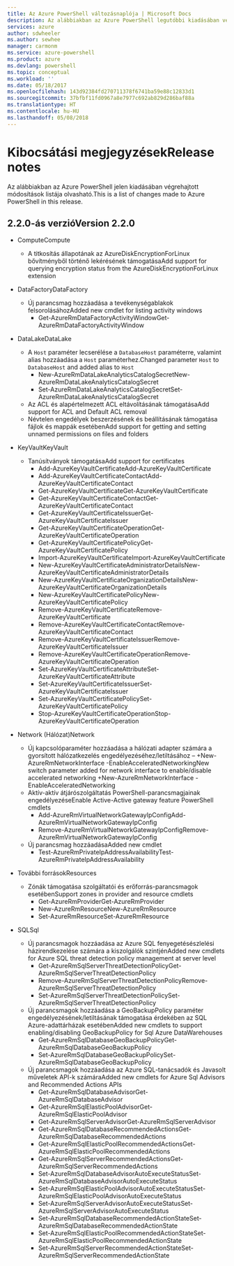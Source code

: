 ```yaml
---
title: Az Azure PowerShell változásnaplója | Microsoft Docs
description: Az alábbiakban az Azure PowerShell legutóbbi kiadásában végrehajtott módosítások előzményei olvashatók.
services: azure
author: sdwheeler
ms.author: sewhee
manager: carmonm
ms.service: azure-powershell
ms.product: azure
ms.devlang: powershell
ms.topic: conceptual
ms.workload: ''
ms.date: 05/18/2017
ms.openlocfilehash: 143d92384fd270711378f6741ba59e88c12833d1
ms.sourcegitcommit: 37bfbf11fd0967a8e7977c692ab829d286baf88a
ms.translationtype: HT
ms.contentlocale: hu-HU
ms.lasthandoff: 05/08/2018
---
```

# <a name="release-notes"></a><span data-ttu-id="6ebc8-103">Kibocsátási megjegyzések</span><span class="sxs-lookup"><span data-stu-id="6ebc8-103">Release notes</span></span>

<span data-ttu-id="6ebc8-104">Az alábbiakban az Azure PowerShell jelen kiadásában végrehajtott módosítások listája olvasható.</span><span class="sxs-lookup"><span data-stu-id="6ebc8-104">This is a list of changes made to Azure PowerShell in this release.</span></span>

## <a name="version-220"></a><span data-ttu-id="6ebc8-105">2.2.0-ás verzió</span><span class="sxs-lookup"><span data-stu-id="6ebc8-105">Version 2.2.0</span></span>
* <span data-ttu-id="6ebc8-106">Compute</span><span class="sxs-lookup"><span data-stu-id="6ebc8-106">Compute</span></span>
  - <span data-ttu-id="6ebc8-107">A titkosítás állapotának az AzureDiskEncryptionForLinux bővítményből történő lekérésének támogatása</span><span class="sxs-lookup"><span data-stu-id="6ebc8-107">Add support for querying encryption status from the AzureDiskEncryptionForLinux extension</span></span>
* <span data-ttu-id="6ebc8-108">DataFactory</span><span class="sxs-lookup"><span data-stu-id="6ebc8-108">DataFactory</span></span>
  - <span data-ttu-id="6ebc8-109">Új parancsmag hozzáadása a tevékenységablakok felsorolásához</span><span class="sxs-lookup"><span data-stu-id="6ebc8-109">Added new cmdlet for listing activity windows</span></span>
    + <span data-ttu-id="6ebc8-110">Get-AzureRmDataFactoryActivityWindow</span><span class="sxs-lookup"><span data-stu-id="6ebc8-110">Get-AzureRmDataFactoryActivityWindow</span></span>
* <span data-ttu-id="6ebc8-111">DataLake</span><span class="sxs-lookup"><span data-stu-id="6ebc8-111">DataLake</span></span>
  - <span data-ttu-id="6ebc8-112">A `Host` paraméter lecserélése a `DatabaseHost` paraméterre, valamint alias hozzáadása a `Host` paraméterhez.</span><span class="sxs-lookup"><span data-stu-id="6ebc8-112">Changed parameter `Host` to `DatabaseHost` and added alias to `Host`</span></span>
    + <span data-ttu-id="6ebc8-113">New-AzureRmDataLakeAnalyticsCatalogSecret</span><span class="sxs-lookup"><span data-stu-id="6ebc8-113">New-AzureRmDataLakeAnalyticsCatalogSecret</span></span>
    + <span data-ttu-id="6ebc8-114">Set-AzureRmDataLakeAnalyticsCatalogSecret</span><span class="sxs-lookup"><span data-stu-id="6ebc8-114">Set-AzureRmDataLakeAnalyticsCatalogSecret</span></span>
  - <span data-ttu-id="6ebc8-115">Az ACL és alapértelmezett ACL eltávolításának támogatása</span><span class="sxs-lookup"><span data-stu-id="6ebc8-115">Add support for ACL and Default ACL removal</span></span>
  - <span data-ttu-id="6ebc8-116">Névtelen engedélyek beszerzésének és beállításának támogatása fájlok és mappák esetében</span><span class="sxs-lookup"><span data-stu-id="6ebc8-116">Add support for getting and setting unnamed permissions on files and folders</span></span>
* <span data-ttu-id="6ebc8-117">KeyVault</span><span class="sxs-lookup"><span data-stu-id="6ebc8-117">KeyVault</span></span>
  - <span data-ttu-id="6ebc8-118">Tanúsítványok támogatása</span><span class="sxs-lookup"><span data-stu-id="6ebc8-118">Add support for certificates</span></span>
    + <span data-ttu-id="6ebc8-119">Add-AzureKeyVaultCertificate</span><span class="sxs-lookup"><span data-stu-id="6ebc8-119">Add-AzureKeyVaultCertificate</span></span>
    + <span data-ttu-id="6ebc8-120">Add-AzureKeyVaultCertificateContact</span><span class="sxs-lookup"><span data-stu-id="6ebc8-120">Add-AzureKeyVaultCertificateContact</span></span>
    + <span data-ttu-id="6ebc8-121">Get-AzureKeyVaultCertificate</span><span class="sxs-lookup"><span data-stu-id="6ebc8-121">Get-AzureKeyVaultCertificate</span></span>
    + <span data-ttu-id="6ebc8-122">Get-AzureKeyVaultCertificateContact</span><span class="sxs-lookup"><span data-stu-id="6ebc8-122">Get-AzureKeyVaultCertificateContact</span></span>
    + <span data-ttu-id="6ebc8-123">Get-AzureKeyVaultCertificateIssuer</span><span class="sxs-lookup"><span data-stu-id="6ebc8-123">Get-AzureKeyVaultCertificateIssuer</span></span>
    + <span data-ttu-id="6ebc8-124">Get-AzureKeyVaultCertificateOperation</span><span class="sxs-lookup"><span data-stu-id="6ebc8-124">Get-AzureKeyVaultCertificateOperation</span></span>
    + <span data-ttu-id="6ebc8-125">Get-AzureKeyVaultCertificatePolicy</span><span class="sxs-lookup"><span data-stu-id="6ebc8-125">Get-AzureKeyVaultCertificatePolicy</span></span>
    + <span data-ttu-id="6ebc8-126">Import-AzureKeyVaultCertificate</span><span class="sxs-lookup"><span data-stu-id="6ebc8-126">Import-AzureKeyVaultCertificate</span></span>
    + <span data-ttu-id="6ebc8-127">New-AzureKeyVaultCertificateAdministratorDetails</span><span class="sxs-lookup"><span data-stu-id="6ebc8-127">New-AzureKeyVaultCertificateAdministratorDetails</span></span>
    + <span data-ttu-id="6ebc8-128">New-AzureKeyVaultCertificateOrganizationDetails</span><span class="sxs-lookup"><span data-stu-id="6ebc8-128">New-AzureKeyVaultCertificateOrganizationDetails</span></span>
    + <span data-ttu-id="6ebc8-129">New-AzureKeyVaultCertificatePolicy</span><span class="sxs-lookup"><span data-stu-id="6ebc8-129">New-AzureKeyVaultCertificatePolicy</span></span>
    + <span data-ttu-id="6ebc8-130">Remove-AzureKeyVaultCertificate</span><span class="sxs-lookup"><span data-stu-id="6ebc8-130">Remove-AzureKeyVaultCertificate</span></span>
    + <span data-ttu-id="6ebc8-131">Remove-AzureKeyVaultCertificateContact</span><span class="sxs-lookup"><span data-stu-id="6ebc8-131">Remove-AzureKeyVaultCertificateContact</span></span>
    + <span data-ttu-id="6ebc8-132">Remove-AzureKeyVaultCertificateIssuer</span><span class="sxs-lookup"><span data-stu-id="6ebc8-132">Remove-AzureKeyVaultCertificateIssuer</span></span>
    + <span data-ttu-id="6ebc8-133">Remove-AzureKeyVaultCertificateOperation</span><span class="sxs-lookup"><span data-stu-id="6ebc8-133">Remove-AzureKeyVaultCertificateOperation</span></span>
    + <span data-ttu-id="6ebc8-134">Set-AzureKeyVaultCertificateAttribute</span><span class="sxs-lookup"><span data-stu-id="6ebc8-134">Set-AzureKeyVaultCertificateAttribute</span></span>
    + <span data-ttu-id="6ebc8-135">Set-AzureKeyVaultCertificateIssuer</span><span class="sxs-lookup"><span data-stu-id="6ebc8-135">Set-AzureKeyVaultCertificateIssuer</span></span>
    + <span data-ttu-id="6ebc8-136">Set-AzureKeyVaultCertificatePolicy</span><span class="sxs-lookup"><span data-stu-id="6ebc8-136">Set-AzureKeyVaultCertificatePolicy</span></span>
    + <span data-ttu-id="6ebc8-137">Stop-AzureKeyVaultCertificateOperation</span><span class="sxs-lookup"><span data-stu-id="6ebc8-137">Stop-AzureKeyVaultCertificateOperation</span></span>
* <span data-ttu-id="6ebc8-138">Network (Hálózat)</span><span class="sxs-lookup"><span data-stu-id="6ebc8-138">Network</span></span>

  - <span data-ttu-id="6ebc8-139">Új kapcsolóparaméter hozzáadása a hálózati adapter számára a gyorsított hálózatkezelés engedélyezéséhez/letiltásához – +New-AzureRmNetworkInterface -EnableAcceleratedNetworking</span><span class="sxs-lookup"><span data-stu-id="6ebc8-139">New switch parameter added for network interface to enable/disable accelerated networking +New-AzureRmNetworkInterface -EnableAcceleratedNetworking</span></span>
  - <span data-ttu-id="6ebc8-140">Aktív-aktív átjárószolgáltatás PowerShell-parancsmagjainak engedélyezése</span><span class="sxs-lookup"><span data-stu-id="6ebc8-140">Enable Active-Active gateway feature PowerShell cmdlets</span></span>
    + <span data-ttu-id="6ebc8-141">Add-AzureRmVirtualNetworkGatewayIpConfig</span><span class="sxs-lookup"><span data-stu-id="6ebc8-141">Add-AzureRmVirtualNetworkGatewayIpConfig</span></span>
    + <span data-ttu-id="6ebc8-142">Remove-AzureRmVirtualNetworkGatewayIpConfig</span><span class="sxs-lookup"><span data-stu-id="6ebc8-142">Remove-AzureRmVirtualNetworkGatewayIpConfig</span></span>
  - <span data-ttu-id="6ebc8-143">Új parancsmag hozzáadása</span><span class="sxs-lookup"><span data-stu-id="6ebc8-143">Added new cmdlet</span></span>
    + <span data-ttu-id="6ebc8-144">Test-AzureRmPrivateIpAddressAvailability</span><span class="sxs-lookup"><span data-stu-id="6ebc8-144">Test-AzureRmPrivateIpAddressAvailability</span></span>
* <span data-ttu-id="6ebc8-145">További források</span><span class="sxs-lookup"><span data-stu-id="6ebc8-145">Resources</span></span>
  - <span data-ttu-id="6ebc8-146">Zónák támogatása szolgáltatói és erőforrás-parancsmagok esetében</span><span class="sxs-lookup"><span data-stu-id="6ebc8-146">Support zones in provider and resource cmdlets</span></span>
    + <span data-ttu-id="6ebc8-147">Get-AzureRmProvider</span><span class="sxs-lookup"><span data-stu-id="6ebc8-147">Get-AzureRmProvider</span></span>
    + <span data-ttu-id="6ebc8-148">New-AzureRmResource</span><span class="sxs-lookup"><span data-stu-id="6ebc8-148">New-AzureRmResource</span></span>
    + <span data-ttu-id="6ebc8-149">Set-AzureRmResource</span><span class="sxs-lookup"><span data-stu-id="6ebc8-149">Set-AzureRmResource</span></span>
* <span data-ttu-id="6ebc8-150">SQL</span><span class="sxs-lookup"><span data-stu-id="6ebc8-150">Sql</span></span>
  - <span data-ttu-id="6ebc8-151">Új parancsmagok hozzáadása az Azure SQL fenyegetésészlelési házirendkezelése számára a kiszolgálók szintjén</span><span class="sxs-lookup"><span data-stu-id="6ebc8-151">Added new cmdlets for Azure SQL threat detection policy management at server level</span></span>
    + <span data-ttu-id="6ebc8-152">Get-AzureRmSqlServerThreatDetectionPolicy</span><span class="sxs-lookup"><span data-stu-id="6ebc8-152">Get-AzureRmSqlServerThreatDetectionPolicy</span></span>
    + <span data-ttu-id="6ebc8-153">Remove-AzureRmSqlServerThreatDetectionPolicy</span><span class="sxs-lookup"><span data-stu-id="6ebc8-153">Remove-AzureRmSqlServerThreatDetectionPolicy</span></span>
    + <span data-ttu-id="6ebc8-154">Set-AzureRmSqlServerThreatDetectionPolicy</span><span class="sxs-lookup"><span data-stu-id="6ebc8-154">Set-AzureRmSqlServerThreatDetectionPolicy</span></span>
  - <span data-ttu-id="6ebc8-155">Új parancsmagok hozzáadása a GeoBackupPolicy paraméter engedélyezésének/letiltásának támogatása érdekében az SQL Azure-adattárházak esetében</span><span class="sxs-lookup"><span data-stu-id="6ebc8-155">Added new cmdlets to support enabling/disabling GeoBackupPolicy for Sql Azure DataWarehouses</span></span>
    + <span data-ttu-id="6ebc8-156">Get-AzureRmSqlDatabaseGeoBackupPolicy</span><span class="sxs-lookup"><span data-stu-id="6ebc8-156">Get-AzureRmSqlDatabaseGeoBackupPolicy</span></span>
    + <span data-ttu-id="6ebc8-157">Set-AzureRmSqlDatabaseGeoBackupPolicy</span><span class="sxs-lookup"><span data-stu-id="6ebc8-157">Set-AzureRmSqlDatabaseGeoBackupPolicy</span></span>
  - <span data-ttu-id="6ebc8-158">Új parancsmagok hozzáadása az Azure SQL-tanácsadók és Javasolt műveletek API-k számára</span><span class="sxs-lookup"><span data-stu-id="6ebc8-158">Added new cmdlets for Azure Sql Advisors and Recommended Actions APIs</span></span>
    + <span data-ttu-id="6ebc8-159">Get-AzureRmSqlDatabaseAdvisor</span><span class="sxs-lookup"><span data-stu-id="6ebc8-159">Get-AzureRmSqlDatabaseAdvisor</span></span>
    + <span data-ttu-id="6ebc8-160">Get-AzureRmSqlElasticPoolAdvisor</span><span class="sxs-lookup"><span data-stu-id="6ebc8-160">Get-AzureRmSqlElasticPoolAdvisor</span></span>
    + <span data-ttu-id="6ebc8-161">Get-AzureRmSqlServerAdvisor</span><span class="sxs-lookup"><span data-stu-id="6ebc8-161">Get-AzureRmSqlServerAdvisor</span></span>
    + <span data-ttu-id="6ebc8-162">Get-AzureRmSqlDatabaseRecommendedActions</span><span class="sxs-lookup"><span data-stu-id="6ebc8-162">Get-AzureRmSqlDatabaseRecommendedActions</span></span>
    + <span data-ttu-id="6ebc8-163">Get-AzureRmSqlElasticPoolRecommendedActions</span><span class="sxs-lookup"><span data-stu-id="6ebc8-163">Get-AzureRmSqlElasticPoolRecommendedActions</span></span>
    + <span data-ttu-id="6ebc8-164">Get-AzureRmSqlServerRecommendedActions</span><span class="sxs-lookup"><span data-stu-id="6ebc8-164">Get-AzureRmSqlServerRecommendedActions</span></span>
    + <span data-ttu-id="6ebc8-165">Set-AzureRmSqlDatabaseAdvisorAutoExecuteStatus</span><span class="sxs-lookup"><span data-stu-id="6ebc8-165">Set-AzureRmSqlDatabaseAdvisorAutoExecuteStatus</span></span>
    + <span data-ttu-id="6ebc8-166">Set-AzureRmSqlElasticPoolAdvisorAutoExecuteStatus</span><span class="sxs-lookup"><span data-stu-id="6ebc8-166">Set-AzureRmSqlElasticPoolAdvisorAutoExecuteStatus</span></span>
    + <span data-ttu-id="6ebc8-167">Set-AzureRmSqlServerAdvisorAutoExecuteStatus</span><span class="sxs-lookup"><span data-stu-id="6ebc8-167">Set-AzureRmSqlServerAdvisorAutoExecuteStatus</span></span>
    + <span data-ttu-id="6ebc8-168">Set-AzureRmSqlDatabaseRecommendedActionState</span><span class="sxs-lookup"><span data-stu-id="6ebc8-168">Set-AzureRmSqlDatabaseRecommendedActionState</span></span>
    + <span data-ttu-id="6ebc8-169">Set-AzureRmSqlElasticPoolRecommendedActionState</span><span class="sxs-lookup"><span data-stu-id="6ebc8-169">Set-AzureRmSqlElasticPoolRecommendedActionState</span></span>
    + <span data-ttu-id="6ebc8-170">Set-AzureRmSqlServerRecommendedActionState</span><span class="sxs-lookup"><span data-stu-id="6ebc8-170">Set-AzureRmSqlServerRecommendedActionState</span></span>
